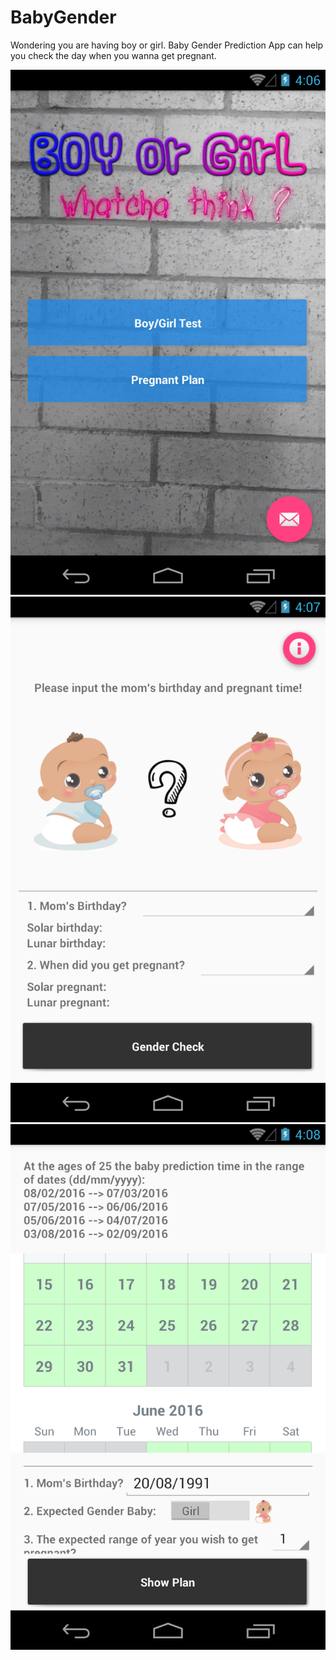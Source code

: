 # BabyGender
Wondering you are having boy or girl. Baby Gender Prediction App can help you check the day when you wanna get pregnant.

![alt tag](https://github.com/icqrx/BabyGender/blob/master/babygender1.png)
![alt tag](https://github.com/icqrx/BabyGender/blob/master/babygender2.png)
![alt tag](https://github.com/icqrx/BabyGender/blob/master/babygender3.png)
